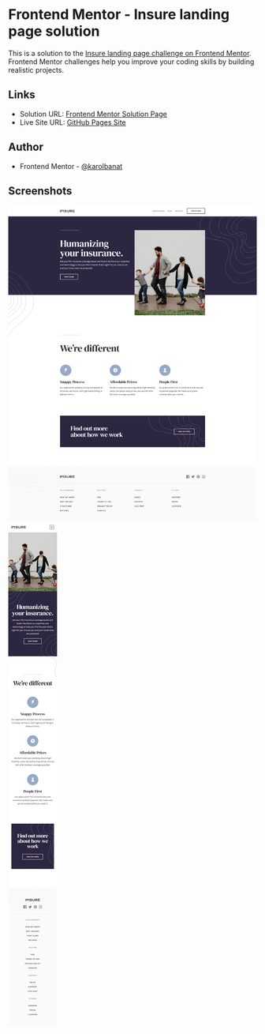 # Frontend Mentor - Insure landing page solution

This is a solution to the [Insure landing page challenge on Frontend Mentor](https://www.frontendmentor.io/challenges/insure-landing-page-uTU68JV8). Frontend Mentor challenges help you improve your coding skills by building realistic projects.

## Links

- Solution URL: [Frontend Mentor Solution Page](https://www.frontendmentor.io/solutions/insure-landing-page-uPIfBYu7Y8)
- Live Site URL: [GitHub Pages Site](https://karolbanat.github.io/insure-landing-page/https://your-live-site-url.com)

## Author

- Frontend Mentor - [@karolbanat](https://www.frontendmentor.io/profile/karolbanat)

## Screenshots

![](./screenshots/screenshot-desktop.png)
![](./screenshots/screenshot-mobile.png)
